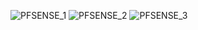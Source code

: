 ![PFSENSE_1](https://user-images.githubusercontent.com/12887622/134783013-cadc6997-ac3b-4695-87cc-631bceaaf14a.JPG)
![PFSENSE_2](https://user-images.githubusercontent.com/12887622/134783014-50920526-5b93-4fa0-af94-c7f698131484.JPG)
![PFSENSE_3](https://user-images.githubusercontent.com/12887622/134783015-59631a53-8278-48e0-a3b2-54cbec108bdc.JPG)
